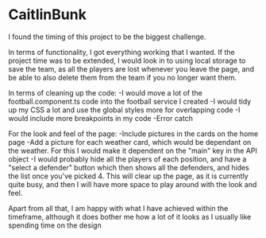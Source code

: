 # CaitlinBunk

I found the timing of this project to be the biggest challenge.

In terms of functionality, I got everything working that I wanted. If the project time was to be extended, I would look in to using local storage to save the team, as all the players are lost whenever you leave the page, and be able to also delete them from the team if you no longer want them.

In terms of cleaning up the code:
-I would move a lot of the football.component.ts code into the football service I created
-I would tidy up my CSS a lot and use the global styles more for overlapping code
-I would include more breakpoints in my code
-Error catch

For the look and feel of the page:
-Include pictures in the cards on the home page
-Add a picture for each weather card, which would be dependant on the weather. For this I would make it dependent on the "main" key in the API object
-I would probably hide all the players of each position, and have a "select a defender" button which then shows all the defenders, and hides the list once you've picked 4. This will clear up the page, as it is currently quite busy, and then I will have more space to play around with the look and feel.

Apart from all that, I am happy with what I have achieved within the timeframe, although it does bother me how a lot of it looks as I usually like spending time on the design
